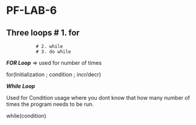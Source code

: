 # PF-LAB-6
## Three loops # 1. for  
               # 2. while
               # 3. do while
***FOR Loop*** =>
used for number of times

for(Initialization ; condition ; incr/decr)

***While Loop***

Used for Condition usage where you dont know that how many number of times the program needs to be run.

while(condition)




